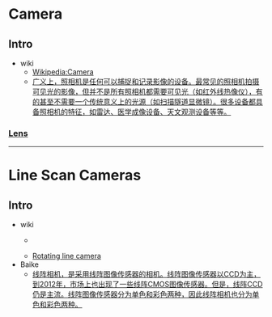 # Camera

## Intro
- wiki
  - [Wikipedia:Camera](https://en.wikipedia.org/wiki/Camera)
  - [广义上，照相机是任何可以捕捉和记录影像的设备。最常见的照相机拍摄可见光的影像，但并不是所有照相机都需要可见光（如红外线热像仪），有的甚至不需要一个传统意义上的光源（如扫描隧道显微镜）。很多设备都具备照相机的特征，如雷达、医学成像设备、天文观测设备等等。](https://zh.wikipedia.org/wiki/%E7%85%A7%E7%9B%B8%E6%A9%9F)





### [Lens](https://en.wikipedia.org/wiki/Camera#Lens)
----
# Line Scan Cameras
## Intro
- wiki
  - ~~~line scan camera~~~ 
  - [Rotating line camera](https://en.wikipedia.org/wiki/Rotating_line_camera)
- Baike
  - [线阵相机，是采用线阵图像传感器的相机。线阵图像传感器以CCD为主，到2012年，市场上也出现了一些线阵CMOS图像传感器。但是，线阵CCD仍是主流。线阵图像传感器分为单色和彩色两种，因此线阵相机也分为单色和彩色两种。](https://baike.baidu.com/item/%E7%BA%BF%E9%98%B5%E7%9B%B8%E6%9C%BA/1075614?fr=aladdin)
## 